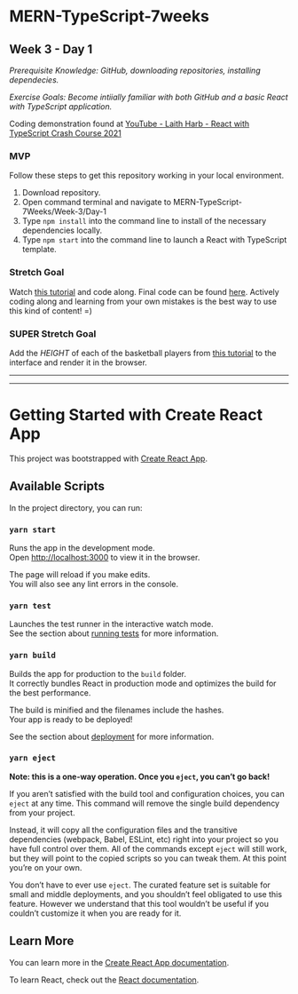 # MERN-TypeScript-7weeks

## Week 3 - Day 1

*Prerequisite Knowledge: GitHub, downloading repositories, installing dependecies.*

*Exercise Goals: Become intiially familiar with both GitHub and a basic React with TypeScript application.*

Coding demonstration found at [YouTube - Laith Harb - React with TypeScript Crash Course 2021](https://www.youtube.com/watch?v=jrKcJxF0lAU)

### MVP
Follow these steps to get this repository working in your local environment.
1. Download repository.
2. Open command terminal and navigate to MERN-TypeScript-7Weeks/Week-3/Day-1
3. Type `npm install` into the command line to install of the necessary dependencies locally.
4. Type `npm start` into the command line to launch a React with TypeScript template.

### Stretch Goal
Watch [this tutorial](https://www.youtube.com/watch?v=jrKcJxF0lAU) and code along. Final code can be found [here](https://github.com/harblaith7/React-With-TypeScript-Crash-Course). Actively coding along and learning from your own mistakes is the best way to use this kind of content! =) 

### SUPER Stretch Goal
Add the *HEIGHT* of each of the basketball players from [this tutorial](https://www.youtube.com/watch?v=jrKcJxF0lAU) to the interface and render it in the browser.

------
------
# Getting Started with Create React App

This project was bootstrapped with [Create React App](https://github.com/facebook/create-react-app).

## Available Scripts

In the project directory, you can run:

### `yarn start`

Runs the app in the development mode.\
Open [http://localhost:3000](http://localhost:3000) to view it in the browser.

The page will reload if you make edits.\
You will also see any lint errors in the console.

### `yarn test`

Launches the test runner in the interactive watch mode.\
See the section about [running tests](https://facebook.github.io/create-react-app/docs/running-tests) for more information.

### `yarn build`

Builds the app for production to the `build` folder.\
It correctly bundles React in production mode and optimizes the build for the best performance.

The build is minified and the filenames include the hashes.\
Your app is ready to be deployed!

See the section about [deployment](https://facebook.github.io/create-react-app/docs/deployment) for more information.

### `yarn eject`

**Note: this is a one-way operation. Once you `eject`, you can’t go back!**

If you aren’t satisfied with the build tool and configuration choices, you can `eject` at any time. This command will remove the single build dependency from your project.

Instead, it will copy all the configuration files and the transitive dependencies (webpack, Babel, ESLint, etc) right into your project so you have full control over them. All of the commands except `eject` will still work, but they will point to the copied scripts so you can tweak them. At this point you’re on your own.

You don’t have to ever use `eject`. The curated feature set is suitable for small and middle deployments, and you shouldn’t feel obligated to use this feature. However we understand that this tool wouldn’t be useful if you couldn’t customize it when you are ready for it.

## Learn More

You can learn more in the [Create React App documentation](https://facebook.github.io/create-react-app/docs/getting-started).

To learn React, check out the [React documentation](https://reactjs.org/).
